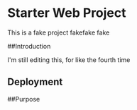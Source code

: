 # Starter Web Project

This is a fake project
fakefake
fake

##Introduction

I'm still editing this, for like the fourth
time

## Deployment

##Purpose


